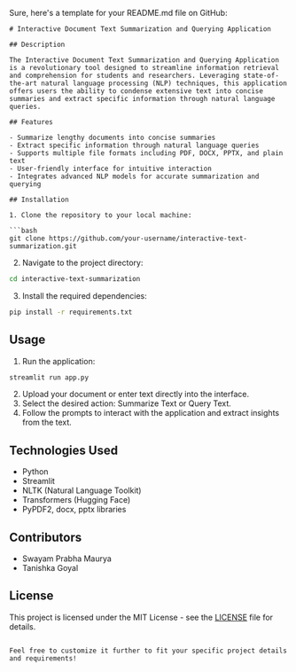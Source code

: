 Sure, here's a template for your README.md file on GitHub:

```
# Interactive Document Text Summarization and Querying Application

## Description

The Interactive Document Text Summarization and Querying Application is a revolutionary tool designed to streamline information retrieval and comprehension for students and researchers. Leveraging state-of-the-art natural language processing (NLP) techniques, this application offers users the ability to condense extensive text into concise summaries and extract specific information through natural language queries.

## Features

- Summarize lengthy documents into concise summaries
- Extract specific information through natural language queries
- Supports multiple file formats including PDF, DOCX, PPTX, and plain text
- User-friendly interface for intuitive interaction
- Integrates advanced NLP models for accurate summarization and querying

## Installation

1. Clone the repository to your local machine:

```bash
git clone https://github.com/your-username/interactive-text-summarization.git
```

2. Navigate to the project directory:

```bash
cd interactive-text-summarization
```

3. Install the required dependencies:

```bash
pip install -r requirements.txt
```

## Usage

1. Run the application:

```bash
streamlit run app.py
```

2. Upload your document or enter text directly into the interface.
3. Select the desired action: Summarize Text or Query Text.
4. Follow the prompts to interact with the application and extract insights from the text.

## Technologies Used

- Python
- Streamlit
- NLTK (Natural Language Toolkit)
- Transformers (Hugging Face)
- PyPDF2, docx, pptx libraries

## Contributors

- Swayam Prabha Maurya
- Tanishka Goyal

## License

This project is licensed under the MIT License - see the [LICENSE](LICENSE) file for details.
```

Feel free to customize it further to fit your specific project details and requirements!
